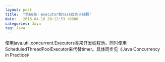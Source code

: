 ```yaml
---
layout: post
title:  "第68条：executor和task优先于线程"
date:   2018-04-16 20:12:53 +0800
categories: Java
tag: Java
---
```



使用java.util.concurrent.Executors类来开发线程池。同时使用ScheduledThreadPoolExecutor来代替timer。具体同步见《Java Concurrency in Practice》